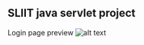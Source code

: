 SLIIT java servlet project
--------------------------

Login page preview
![alt text](https://repository-images.githubusercontent.com/180080627/d729ce00-7070-11e9-94ab-8a122e729a86)

